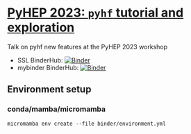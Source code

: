 # [PyHEP 2023: `pyhf` tutorial and exploration](https://indico.cern.ch/event/1252095/contributions/5592418/)

Talk on pyhf new features at the PyHEP 2023 workshop

* SSL BinderHub: [![Binder](https://binderhub.ssl-hep.org/badge_logo.svg)](https://binderhub.ssl-hep.org/v2/gh/matthewfeickert-talks/talk-pyhep-2023/HEAD?urlpath=lab/tree/talk.ipynb)
* mybinder BinderHub: [![Binder](https://mybinder.org/badge_logo.svg)](https://mybinder.org/v2/gh/matthewfeickert-talks/talk-pyhep-2023/HEAD?urlpath=lab/tree/talk.ipynb)

## Environment setup

### conda/mamba/micromamba

```
micromamba env create --file binder/environment.yml
```
